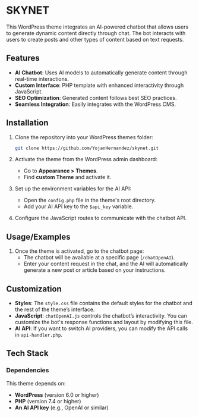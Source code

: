 
# SKYNET

This WordPress theme integrates an AI-powered chatbot that allows users to generate dynamic content directly through chat. The bot interacts with users to create posts and other types of content based on text requests.


## Features

- **AI Chatbot**: Uses AI models to automatically generate content through real-time interactions.
- **Custom Interface**: PHP template with enhanced interactivity through JavaScript.
- **SEO Optimization**: Generated content follows best SEO practices.
- **Seamless Integration**: Easily integrates with the WordPress CMS.


## Installation

1. Clone the repository into your WordPress themes folder:
    ```bash
    git clone https://github.com/YojanHernandez/skynet.git
    ```

2. Activate the theme from the WordPress admin dashboard:
    - Go to **Appearance > Themes**.
    - Find **custom Theme** and activate it.

3. Set up the environment variables for the AI API:
    - Open the `config.php` file in the theme's root directory.
    - Add your AI API key to the `$api_key` variable.

4. Configure the JavaScript routes to communicate with the chatbot API.

    
## Usage/Examples

1. Once the theme is activated, go to the chatbot page:
    - The chatbot will be available at a specific page (`/chatOpenAI`).
    - Enter your content request in the chat, and the AI will automatically generate a new post or article based on your instructions.


## Customization

- **Styles**: The `style.css` file contains the default styles for the chatbot and the rest of the theme’s interface.
- **JavaScript**: `chatOpenAI.js` controls the chatbot’s interactivity. You can customize the bot's response functions and layout by modifying this file.
- **AI API**: If you want to switch AI providers, you can modify the API calls in `api-handler.php`.

## Tech Stack

### Dependencies

This theme depends on:

- **WordPress** (version 6.0 or higher)
- **PHP** (version 7.4 or higher)
- **An AI API key** (e.g., OpenAI or similar)
